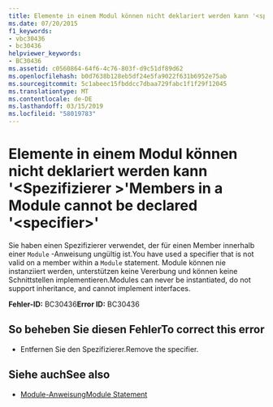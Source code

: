 ```yaml
---
title: Elemente in einem Modul können nicht deklariert werden kann '<specifier>"
ms.date: 07/20/2015
f1_keywords:
- vbc30436
- bc30436
helpviewer_keywords:
- BC30436
ms.assetid: c0560864-64f6-4c76-803f-d9c51df89d62
ms.openlocfilehash: b0d7638b128eb5df24e5fa9022f631b6952e75ab
ms.sourcegitcommit: 5c1abeec15fbddcc7dbaa729fabc1f1f29f12045
ms.translationtype: MT
ms.contentlocale: de-DE
ms.lasthandoff: 03/15/2019
ms.locfileid: "58019783"
---
```

# <a name="members-in-a-module-cannot-be-declared-specifier"></a><span data-ttu-id="9e2a1-102">Elemente in einem Modul können nicht deklariert werden kann '\<Spezifizierer >'</span><span class="sxs-lookup"><span data-stu-id="9e2a1-102">Members in a Module cannot be declared '\<specifier>'</span></span>
<span data-ttu-id="9e2a1-103">Sie haben einen Spezifizierer verwendet, der für einen Member innerhalb einer `Module` -Anweisung ungültig ist.</span><span class="sxs-lookup"><span data-stu-id="9e2a1-103">You have used a specifier that is not valid on a member within a `Module` statement.</span></span> <span data-ttu-id="9e2a1-104">Module können nie instanziiert werden, unterstützen keine Vererbung und können keine Schnittstellen implementieren.</span><span class="sxs-lookup"><span data-stu-id="9e2a1-104">Modules can never be instantiated, do not support inheritance, and cannot implement interfaces.</span></span>  
  
 <span data-ttu-id="9e2a1-105">**Fehler-ID:** BC30436</span><span class="sxs-lookup"><span data-stu-id="9e2a1-105">**Error ID:** BC30436</span></span>  
  
## <a name="to-correct-this-error"></a><span data-ttu-id="9e2a1-106">So beheben Sie diesen Fehler</span><span class="sxs-lookup"><span data-stu-id="9e2a1-106">To correct this error</span></span>  
  
-   <span data-ttu-id="9e2a1-107">Entfernen Sie den Spezifizierer.</span><span class="sxs-lookup"><span data-stu-id="9e2a1-107">Remove the specifier.</span></span>  
  
## <a name="see-also"></a><span data-ttu-id="9e2a1-108">Siehe auch</span><span class="sxs-lookup"><span data-stu-id="9e2a1-108">See also</span></span>

- [<span data-ttu-id="9e2a1-109">Module-Anweisung</span><span class="sxs-lookup"><span data-stu-id="9e2a1-109">Module Statement</span></span>](../../visual-basic/language-reference/statements/module-statement.md)
